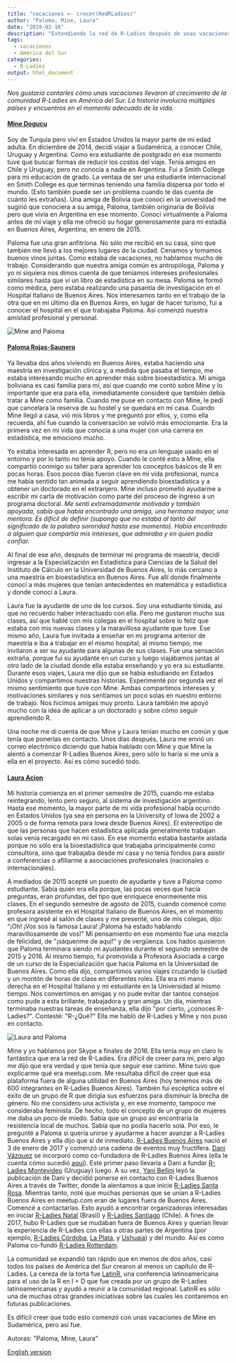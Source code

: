 ```yaml
---
title: "vacaciones <- crecer(RedRLadies)"
author: "Paloma, Mine, Laura"
date: "2019-02-16"
description: "Extendiendo la red de R-Ladies después de unas vacaciones"
tags:
  - vacaciones
  - America del Sur
categories:
  - R-Ladies
output: html_document
---
```


_Nos gustaría contarles cómo unas vacaciones llevaron al crecimiento de la comunidad R-Ladies en América del Sur. La historia involucra múltiples países y encuentros en el momento adecuado de la vida._

#### [Mine Dogucu](https://twitter.com/MineDogucu)

Soy de Turquía pero viví en Estados Unidos la mayor parte de mi edad adulta. En diciembre de 2014, decidí viajar a Sudamérica, a conocer Chile, Uruguay y Argentina. Como era estudiante de postgrado en ese momento tuve que buscar formas de reducir los costos del viaje. Tenía amigos en Chile y Uruguay, pero no conocía a nadie en Argentina. Fui a Smith College para mi educación de grado. La ventaja de ser una estudiante internacional en Smith College es que terminas teniendo una familia dispersa por todo el mundo. (Esto también puede ser un problema cuando te das cuenta de cuánto les extrañas). Una amiga de Bolivia que conocí en la universidad me sugirió que conociera a su amiga, Paloma, también originaria de Bolivia pero que vivía en Argentina en ese momento. Conocí virtualmente a Paloma antes de mi viaje y ella me ofreció su hogar generosamente para mi estadía en Buenos Aires, Argentina, en enero de 2015.

Paloma fue una gran anfitriona. No sólo me recibió en su casa, sino que también me llevó a los mejores lugares de la ciudad. Cenamos y tomamos buenos vinos juntas. Como estaba de vacaciones, no hablamos mucho de trabajo. Considerando que nuestra amiga común es antropóloga, Paloma y yo ni siquiera nos dimos cuenta de que teníamos intereses profesionales similares hasta que vi un libro de estadística en su mesa. Paloma se formó como médica, pero estaba realizando una pasantía de investigación en el Hospital Italiano de Buenos Aires. Nos interesamos tanto en el trabajo de la otra que en mi último día en Buenos Aires, en lugar de hacer turismo, fui a conocer el hospital en el que trabajaba Paloma. Así comenzó nuestra amistad profesional y personal.

![Mine and Paloma](mine_paloma.jpg)

#### [Paloma Rojas-Saunero](https://twitter.com/palolili23)

Ya llevaba dos años viviendo en Buenos Aires, estaba haciendo una maestría en investigación clínica y, a medida que pasaba el tiempo, me estaba interesando mucho en aprender más sobre bioestadística. Mi amiga boliviana es casi familia para mí, así que cuando me contó sobre Mine y lo importante que era para ella, inmediatamente consideré que también debía tratar a Mine como familia. Cuando me puse en contacto con Mine, le pedí que cancelara la reserva de su hostel y se quedara en mi casa. Cuando Mine llegó a casa, vió mis libros y me preguntó por ellos, y, como ella recuerda, ahí fue cuando la conversación se volvió más emocionante. Era la primera vez en mi vida que conocía a una mujer con una carrera en estadística, me emocionó mucho.

Yo estaba interesada en aprender R, pero no era un lenguaje usado en el entorno y por lo tanto no tenía apoyo. Cuando le conté esto a Mine, ella compartió conmigo su taller para aprender los conceptos básicos de R en pocas horas. Esos pocos días fueron clave en mi vida profesional, nunca me había sentido tan animada a seguir aprendiendo bioestadística y a obtener un doctorado en el extranjero. Mine incluso prometió ayudarme a escribir mi carta de motivación como parte del proceso de ingreso a un programa doctoral. _Me sentí extremadamente motivada y también apoyada, sabía que había encontrado una amiga, una hermana mayor, una mentora. Es difícil de definir (supongo que no estaba al tanto del significado de la palabra sororidad hasta ese momento). Había encontrado a alguien que compartía mis intereses, que admiraba y en quien podía confiar._

Al final de ese año, después de terminar mi programa de maestría, decidí ingresar a la Especialización en Estadística para Ciencias de la Salud del Instituto de Cálculo en la Universidad de Buenos Aires, lo más cercano a una maestría en bioestadística en Buenos Aires. Fue allí donde finalmente conocí a más mujeres que tenían antecedentes en matemática y estadística y donde conocí a Laura.

Laura fue la ayudante de uno de los cursos. Soy una estudiante tímida, así que no recuerdo haber interactuado con ella. Pero me gustaron mucho sus clases, así que hablé con mis colegas en el hospital sobre lo feliz que estaba con mis nuevas clases y la maravillosa ayudante que tuve. Ese mismo año, Laura fue invitada a enseñar en mi programa anterior de maestría e iba a trabajar en el mismo hospital; al mismo tiempo, me invitaron a ser su ayudante para algunas de sus clases. Fue una sensación extraña, porque fui su ayudante en un curso y luego viajábamos juntas al otro lado de la ciudad donde ella estaba enseñando y yo era su estudiante. Durante esos viajes, Laura me dijo que se había estudiando en Estados Unidos y compartimos nuestras historias. Experimenté por segunda vez el mismo sentimiento que tuve con Mine. Ambas compartimos intereses y motivaciones similares y nos sentíamos un poco solas en nuestro entorno de trabajo. Nos hicimos amigas muy pronto. Laura también me apoyó mucho con la idea de aplicar a un doctorado y sobre cómo seguir aprendiendo R.

Una noche me di cuenta de que Mine y Laura tenían mucho en común y que tenía que ponerlas en contacto. Unos días después, Laura me envió un correo electrónico diciendo que había hablado con Mine y que Mine la alentó a comenzar R-Ladies Buenos Aires, pero sólo lo haría si me unía a ella en el proyecto. Así es cómo sucedió todo.

#### [Laura Acion](https://twitter.com/_lacion_)

Mi historia comienza en el primer semestre de 2015, cuando me estaba reintegrando, lento pero seguro, al sistema de investigación argentino. Hasta ese momento, la mayor parte de mi vida profesional había ocurrido en Estados Unidos (ya sea en persona en la University of Iowa de 2002 a 2005 o de forma remota para Iowa desde Buenos Aires). El estereotipo de que las personas que hacen estadística aplicada generalmente trabajan solas venía recargado en mi caso. En ese momento estaba bastante aislada porque no sólo era la bioestadística que trabajaba principalmente como consultora, sino que trabajaba desde mi casa y no tenía fondos para asistir a conferencias o afiliarme a asociaciones profesionales (nacionales o internacionales).

A mediados de 2015 acepté un puesto de ayudante y tuve a Paloma como estudiante. Sabía quién era ella porque, las pocas veces que hacía preguntas, eran profundas, del tipo que enriquece enormemente mis clases. En el segundo semestre de agosto de 2015, cuando comencé como profesora asistente en el Hospital Italiano de Buenos Aires, en el momento en que ingresé al salón de clases y me presenté, uno de mis colegas, dijo: “¡Oh! ¡Vos sos la famosa Laura! ¡Paloma ha estado hablando maravillosamente de vos!" Mi pensamiento en ese momento fue una mezcla de felicidad, de "¡sáquenme de aquí!" y de vergüenza. Los hados quisieron que Paloma terminara siendo mi ayudantes durante el segundo semestre de 2015 y 2016. Al mismo tiempo, fui promovida a Profesora Asociada a cargo de un curso de la Especialización que hacía Paloma en la Universidad de Buenos Aires. Como ella dijo, compartimos varios viajes cruzando la ciudad y un montón de horas de clase en diferentes roles. Ella era mi mano derecha en el Hospital Italiano y mi estudiante en la Universidad al mismo tiempo. Nos convertimos en amigas y no pude evitar dar tantos consejos como pude a esta brillante, trabajadora y gran amiga. Un día, mientras terminaba nuestras tareas de enseñanza, ella dijo "por cierto, ¿conoces R-Ladies?". Contesté: "R-¿Qué?" Ella me habló de R-Ladies y Mine y nos puso en contacto.

![Laura and Paloma](laura_paloma.jpg)

Mine y yo hablamos por Skype a finales de 2016. Ella tenía muy en claro lo fantástica que era la red de R-Ladies. Era difícil de creer para mí, pero algo me dijo que era verdad y que tenía que seguir ese camino. Mine tuvo que explicarme qué era meetup.com. Me resultaba difícil de creer que esa plataforma fuera de alguna utilidad en Buenos Aires (hoy tenemos más de 600 integrantes en R-Ladies Buenos Aires). También fui escéptica sobre el éxito de un grupo de R que dirigía sus esfuerzos para disminuir la brecha de género. No me considero una activista y, en ese momento, tampoco me consideraba feminista. De hecho, todo el concepto de un grupo de mujeres me daba un poco de miedo. Sabía que un grupo así encontraría la resistencia local de muchos. Sabía que no podía hacerlo sola. Por eso, le pregunté a Paloma si quería unirse y ayudarme a hacer avanzar a R-Ladies Buenos Aires y ella dijo que sí de inmediato.
[R-Ladies Buenos Aires](https://www.meetup.com/es-ES/rladies-buenos-aires/) nació el 3 de enero de 2017 y comenzó una cadena de eventos muy fructífera. [Dani Vázquez](https://twitter.com/d4tagirl) se incorporó como co-fundadora de R-Ladies Buenos Aires (ella le cuenta cómo sucedió [aquí](https://d4tagirl.com/2017/01/the-r-ladies-way)). Este primer paso llevaría a Dani a fundar [R-Ladies Montevideo](https://www.meetup.com/es-ES/rladies-montevideo/) (Uruguay) luego. A su vez, [Yani Bellini](https://twitter.com/yabellini) leyó la publicación de Dani y decidió ponerse en contacto con R-Ladies Buenos Aires a través de Twitter, donde la alentamos a que inicie [R-Ladies Santa Rosa](https://www.meetup.com/es-ES/rladies-santa-rosa/). Mientras tanto, noté que muchas personas que se unían a R-Ladies Buenos Aires en meetup.com eran de lugares fuera de Buenos Aires. Comencé a contactarlas. Esto ayudó a encontrar organizadoras interesadas en iniciar [R-Ladies Natal](https://www.meetup.com/es-ES/rladies-natal/) (Brasil) y [R-Ladies Santiago](https://www.meetup.com/es-ES/rladies-scl/) (Chile). A fines de 2017, hubo R-Ladies que se mudaban fuera de Buenos Aires y querían llevar la experiencia de R-Ladies con ellas a otras partes de Argentina (por ejemplo, [R-Ladies Córdoba](https://www.meetup.com/es-ES/rladies-cordoba/), [La Plata](https://www.meetup.com/es-ES/rladies-la-plata/), y [Ushuaia](https://www.meetup.com/es-ES/rladies-ushuaia/)) y del mundo. Así es como Paloma co-fundó [R-Ladies Rotterdam](https://www.meetup.com/es-ES/rladies-rotterdam/).

La comunidad se expandió tan rápido que en menos de dos años, casi todos los países de América del Sur crearon al menos un capítulo de R-Ladies. La cereza de la torta fue [LatinR](http://latin-r.com/en), una conferencia latinoamericana para el uso de la R en I + D que fue creada por un grupo de R-Ladies latinoamericanas y ayudó a reunir a la comunidad regional. LatinR es sólo una de muchas otras grandes iniciativas sobre las cuales les contaremos en futuras publicaciones.

Es difícil creer que todo esto comenzó con unas vacaciones de Mine en Sudamérica, pero así fue.

Autoras: "Paloma, Mine, Laura"

[English version](https://blog.rladies.org/post/vacation_grow_rladiesnetwork/)
